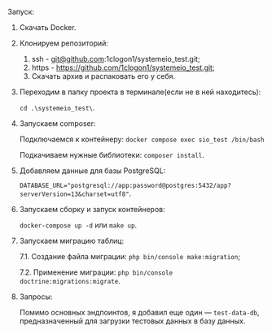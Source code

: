 Запуск:
1. Скачать Docker.

2. Клонируем репозиторий:
	1) ssh - git@github.com:1clogon1/systemeio_test.git; 
	2) https - https://github.com/1clogon1/systemeio_test.git; 
	3) Скачать архив и распаковать его у себя.

3. Переходим в папку проекта в терминале(если не в ней находитесь):

	`cd .\systemeio_test\`.

4. Запускаем composer:
   
	Подключаемся к контейнеру:
   	`docker compose exec sio_test /bin/bash`

   	Подкачиваем нужные библиотеки:
	`composer install`.

6. Добавляем данные для базы PostgreSQL:

   	`DATABASE_URL="postgresql://app:password@postgres:5432/app?serverVersion=13&charset=utf8"`.

7. Запускаем сборку и запуск контейнеров:

  	`docker-compose up -d`
   	или
  	`make up`.

7. Запускаем миграцию таблиц:

  	7.1. Создание файла миграции:
  	`php bin/console make:migration`;

  	7.2. Применение миграции:
  	`php bin/console doctrine:migrations:migrate`.

8. Запросы:

  	Помимо основных эндпоинтов, я добавил еще один — `test-data-db`, предназначенный для загрузки тестовых данных в базу данных.
